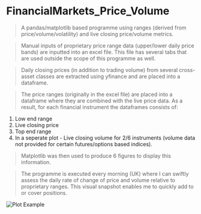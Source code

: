 # FinancialMarkets_Price_Volume

> A pandas/matplotlib based programme using ranges (derived from price/volume/volatility) and live closing price/volume metrics.

> Manual inputs of proprietary price range data (upper/lower daily price bands) are inputted into an excel file. This file has several tabs that are used outside the scope of this programme as well.

> Daily closing prices (in addition to trading volume) from several cross-asset classes are extracted using yfinance and are placed into a dataframe.

> The price ranges (originally in the excel file) are placed into a dataframe where they are combined with the live price data. As a result, for each financial instrument the dataframes consists of:
1) Low end range
2) Live closing price
3) Top end range
4) In a seperate plot - Live closing volume for 2/6 instruments (volume data not provided for certain futures/options based indices).

> Matplotlib was then used to produce 6 figures to display this information.

> The programme is executed every morning (UK) where I can swiftly assess the daily rate of change of price and volume relative to proprietary ranges. This visual snapshot enables me to quickly add to or cover positions.

![Plot Example](https://user-images.githubusercontent.com/72507931/99262415-dcdfa280-2815-11eb-8ab6-244a77a2d8f2.JPG)


